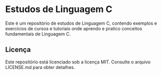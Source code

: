 # Estudos de Linguagem C
Este é um repositório de estudos de Linguagem C, contendo exemplos e exercícios de cursos e tutoriais onde aprendo e pratico conceitos fundamentais de Linguagem C.

<!-- ## Contúdo -->
<!-- https://code.visualstudio.com/docs/cpp/config-mingw -->

## Licença
Este repositório está licenciado sob a licença MIT. Consulte o arquivo LICENSE.md para obter detalhes.